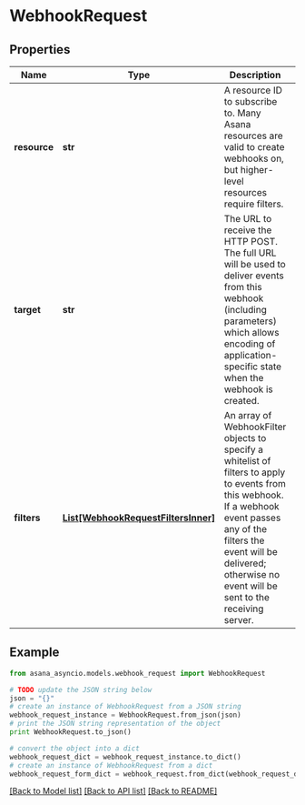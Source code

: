 # WebhookRequest


## Properties

Name | Type | Description | Notes
------------ | ------------- | ------------- | -------------
**resource** | **str** | A resource ID to subscribe to. Many Asana resources are valid to create webhooks on, but higher-level resources require filters. | 
**target** | **str** | The URL to receive the HTTP POST. The full URL will be used to deliver events from this webhook (including parameters) which allows encoding of application-specific state when the webhook is created. | 
**filters** | [**List[WebhookRequestFiltersInner]**](WebhookRequestFiltersInner.md) | An array of WebhookFilter objects to specify a whitelist of filters to apply to events from this webhook. If a webhook event passes any of the filters the event will be delivered; otherwise no event will be sent to the receiving server. | [optional] 

## Example

```python
from asana_asyncio.models.webhook_request import WebhookRequest

# TODO update the JSON string below
json = "{}"
# create an instance of WebhookRequest from a JSON string
webhook_request_instance = WebhookRequest.from_json(json)
# print the JSON string representation of the object
print WebhookRequest.to_json()

# convert the object into a dict
webhook_request_dict = webhook_request_instance.to_dict()
# create an instance of WebhookRequest from a dict
webhook_request_form_dict = webhook_request.from_dict(webhook_request_dict)
```
[[Back to Model list]](../README.md#documentation-for-models) [[Back to API list]](../README.md#documentation-for-api-endpoints) [[Back to README]](../README.md)


